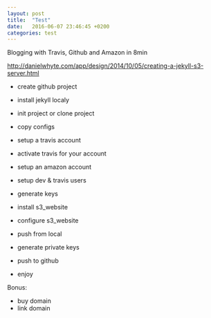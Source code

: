 ```yaml
---
layout: post
title:  "Test"
date:   2016-06-07 23:46:45 +0200
categories: test
---
```

Blogging with Travis, Github and Amazon in 8min

http://danielwhyte.com/app/design/2014/10/05/creating-a-jekyll-s3-server.html

* create github project
* install jekyll localy
* init project or clone project
* copy configs

* setup a travis account
* activate travis for your account

* setup an amazon account
* setup dev & travis users
* generate keys

* install s3_website
* configure s3_website
* push from local

* generate private keys
* push to github
* enjoy

Bonus: 
* buy domain
* link domain
